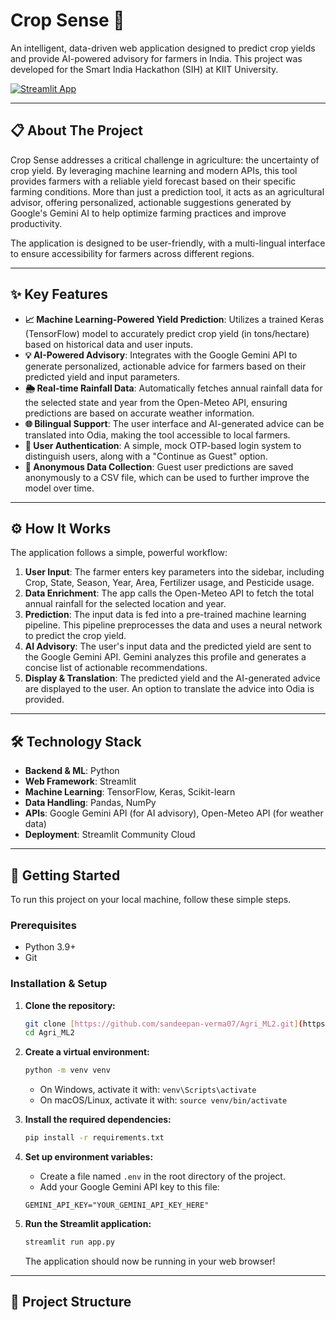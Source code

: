 # Crop Sense 🌾

An intelligent, data-driven web application designed to predict crop yields and provide AI-powered advisory for farmers in India. This project was developed for the Smart India Hackathon (SIH) at KIIT University.

[![Streamlit App](https://static.streamlit.io/badges/streamlit_badge_black_white.svg)](https://keanadams.streamlit.app/)



---

## 📋 About The Project

Crop Sense addresses a critical challenge in agriculture: the uncertainty of crop yield. By leveraging machine learning and modern APIs, this tool provides farmers with a reliable yield forecast based on their specific farming conditions. More than just a prediction tool, it acts as an agricultural advisor, offering personalized, actionable suggestions generated by Google's Gemini AI to help optimize farming practices and improve productivity.

The application is designed to be user-friendly, with a multi-lingual interface to ensure accessibility for farmers across different regions.

---

## ✨ Key Features

* **📈 Machine Learning-Powered Yield Prediction**: Utilizes a trained Keras (TensorFlow) model to accurately predict crop yield (in tons/hectare) based on historical data and user inputs.
* **💡 AI-Powered Advisory**: Integrates with the Google Gemini API to generate personalized, actionable advice for farmers based on their predicted yield and input parameters.
* **🌦️ Real-time Rainfall Data**: Automatically fetches annual rainfall data for the selected state and year from the Open-Meteo API, ensuring predictions are based on accurate weather information.
* **🌐 Bilingual Support**: The user interface and AI-generated advice can be translated into Odia, making the tool accessible to local farmers.
* **👤 User Authentication**: A simple, mock OTP-based login system to distinguish users, along with a "Continue as Guest" option.
* **📝 Anonymous Data Collection**: Guest user predictions are saved anonymously to a CSV file, which can be used to further improve the model over time.

---

## ⚙️ How It Works

The application follows a simple, powerful workflow:

1.  **User Input**: The farmer enters key parameters into the sidebar, including Crop, State, Season, Year, Area, Fertilizer usage, and Pesticide usage.
2.  **Data Enrichment**: The app calls the Open-Meteo API to fetch the total annual rainfall for the selected location and year.
3.  **Prediction**: The input data is fed into a pre-trained machine learning pipeline. This pipeline preprocesses the data and uses a neural network to predict the crop yield.
4.  **AI Advisory**: The user's input data and the predicted yield are sent to the Google Gemini API. Gemini analyzes this profile and generates a concise list of actionable recommendations.
5.  **Display & Translation**: The predicted yield and the AI-generated advice are displayed to the user. An option to translate the advice into Odia is provided.

---

## 🛠️ Technology Stack

* **Backend & ML**: Python
* **Web Framework**: Streamlit
* **Machine Learning**: TensorFlow, Keras, Scikit-learn
* **Data Handling**: Pandas, NumPy
* **APIs**: Google Gemini API (for AI advisory), Open-Meteo API (for weather data)
* **Deployment**: Streamlit Community Cloud

---

## 🚀 Getting Started

To run this project on your local machine, follow these simple steps.

### Prerequisites

* Python 3.9+
* Git

### Installation & Setup

1.  **Clone the repository:**
    ```sh
    git clone [https://github.com/sandeepan-verma07/Agri_ML2.git](https://github.com/sandeepan-verma07/Agri_ML2.git)
    cd Agri_ML2
    ```

2.  **Create a virtual environment:**
    ```sh
    python -m venv venv
    ```
    * On Windows, activate it with: `venv\Scripts\activate`
    * On macOS/Linux, activate it with: `source venv/bin/activate`

3.  **Install the required dependencies:**
    ```sh
    pip install -r requirements.txt
    ```

4.  **Set up environment variables:**
    * Create a file named `.env` in the root directory of the project.
    * Add your Google Gemini API key to this file:
    ```
    GEMINI_API_KEY="YOUR_GEMINI_API_KEY_HERE"
    ```

5.  **Run the Streamlit application:**
    ```sh
    streamlit run app.py
    ```
    The application should now be running in your web browser!

---

## 📂 Project Structure
